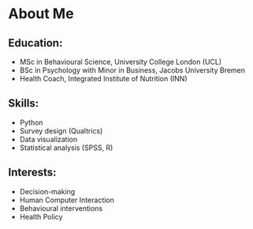 # About Me


## **Education**: 
- MSc in Behavioural Science, University College London (UCL)
- BSc in Psychology with Minor in Business, Jacobs University Bremen
- Health Coach, Integrated Institute of Nutrition (INN)

## **Skills**:
- Python
- Survey design (Qualtrics)
- Data visualization
- Statistical analysis (SPSS, R)

## **Interests**: 
- Decision-making
- Human Computer Interaction
- Behavioural interventions
- Health Policy
